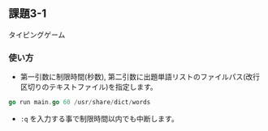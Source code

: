 ## 課題3-1

タイピングゲーム

### 使い方

* 第一引数に制限時間(秒数), 第二引数に出題単語リストのファイルパス(改行区切りのテキストファイル)を指定します。

```go
go run main.go 60 /usr/share/dict/words
```

* `:q` を入力する事で制限時間以内でも中断します。
